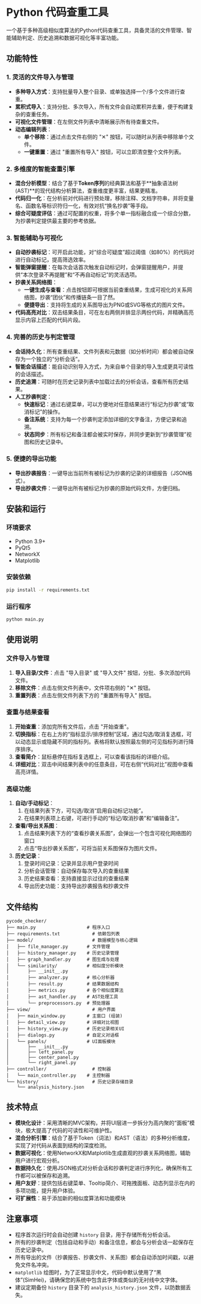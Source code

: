 # Python 代码查重工具

一个基于多种高级相似度算法的Python代码查重工具，具备灵活的文件管理、智能辅助判定、历史追溯和数据可视化等丰富功能。

## 功能特性

### 1. 灵活的文件导入与管理
- **多种导入方式**：支持批量导入整个目录、或单独选择一个/多个文件进行查重。
- **累积式导入**：支持分批、多次导入，所有文件会自动累积并去重，便于构建复杂的查重任务。
- **可视化文件管理**：在左侧文件列表中清晰展示所有待查重文件。
- **动态编辑列表**：
    - **单个移除**：通过点击文件右侧的 "✕" 按钮，可以随时从列表中移除单个文件。
    - **一键重置**：通过 "重置所有导入" 按钮，可以立即清空整个文件列表。

### 2. 多维度的智能查重引擎
- **混合分析模型**：结合了基于**Token序列**的经典算法和基于**抽象语法树(AST)**的现代结构分析算法，查重维度更丰富，结果更精准。
- **代码归一化**：在分析前对代码进行预处理，移除注释、文档字符串，并将变量名、函数名等标识符归一化，有效对抗“换名抄袭”等手段。
- **综合可疑度评估**：通过可配置的权重，将多个单一指标融合成一个综合分数，为抄袭判定提供最主要的参考依据。

### 3. 智能辅助与可视化
- **自动抄袭标记**：可开启此功能，对“综合可疑度”超过阈值（如80%）的代码对进行自动标记，提高筛选效率。
- **智能弹窗提醒**：在每次会话首次触发自动标记时，会弹窗提醒用户，并提供“本次登录不再提醒”和“不再自动标记”的灵活选项。
- **抄袭关系网络图**：
    - **一键生成与查看**：点击按钮即可根据当前查重结果，生成可视化的关系网络图，抄袭“团伙”和传播链条一目了然。
    - **便捷导出**：支持将生成的关系图导出为PNG或SVG等格式的图片文件。
- **代码高亮对比**：双击结果条目，可在左右两侧并排显示两份代码，并精确高亮显示内容上匹配的代码片段。

### 4. 完善的历史与判定管理
- **会话持久化**：所有查重结果、文件列表和元数据（如分析时间）都会被自动保存为一个独立的“分析会话”。
- **智能会话描述**：能自动识别导入方式，为来自单个目录的导入生成更具可读性的会话描述。
- **历史追溯**：可随时在历史记录列表中加载过去的分析会话，查看所有历史结果。
- **人工抄袭判定**：
    - **快速标记**：通过右键菜单，可以方便地对任意结果进行“标记为抄袭”或“取消标记”的操作。
    - **备注系统**：支持为每一个抄袭判定添加详细的文字备注，方便记录和追溯。
    - **状态同步**：所有标记和备注都会被实时保存，并同步更新到“抄袭管理”视图和历史记录中。

### 5. 便捷的导出功能
- **导出抄袭报告**：一键导出当前所有被标记为抄袭的记录的详细报告（JSON格式）。
- **导出抄袭文件**：一键导出所有被标记为抄袭的原始代码文件，方便归档。

## 安装和运行

### 环境要求
- Python 3.9+
- PyQt5
- NetworkX
- Matplotlib

### 安装依赖
```bash
pip install -r requirements.txt
```

### 运行程序
```bash
python main.py
```

## 使用说明

### 文件导入与管理
1. **导入目录/文件**：点击 "导入目录" 或 "导入文件" 按钮，分批、多次添加代码文件。
2. **移除文件**：点击左侧文件列表中，文件项右侧的 "✕" 按钮。
3. **重置列表**：点击左侧文件列表下方的 "重置所有导入" 按钮。

### 查重与结果查看
1. **开始查重**：添加完所有文件后，点击 "开始查重"。
2. **切换指标**：在右上方的“指标显示/排序控制”区域，通过勾选/取消复选框，可以动态显示或隐藏不同的指标列。表格将默认按照最左侧的可见指标列进行降序排序。
3. **查看简介**：鼠标悬停在指标复选框上，可以查看该指标的详细介绍。
4. **详细对比**：双击中间结果列表中的任意条目，可在右侧“代码对比”视图中查看高亮详情。

### 高级功能
1. **自动/手动标记**：
    1. 在结果列表下方，可勾选/取消“启用自动标记功能”。
    2. 在结果列表项上右键，可进行手动的“标记/取消抄袭”和“编辑备注”。
2. **查看/导出关系图**：
    1. 点击结果列表下方的“查看抄袭关系图”，会弹出一个包含可视化网络图的窗口
    2. 点击“导出抄袭关系图”，可将当前关系图保存为图片文件。
3. **历史记录**：
    1. 登录时间记录：记录并显示用户登录时间
    2. 分析会话管理：自动保存每次导入的查重结果
    3. 历史结果查看：支持直接显示过往的查重结果
    4. 导出历史功能：支持导出抄袭报告和抄袭文件

## 文件结构

```
pycode_checker/
├── main.py                   # 程序入口
├── requirements.txt            # 依赖包列表
├── model/                      # 数据模型与核心逻辑
│   ├── file_manager.py       # 文件管理
│   ├── history_manager.py    # 历史记录管理
│   ├── graph_handler.py      # 图生成与处理
│   └── similarity/           # 相似度分析模块
│       ├── __init__.py
│       ├── analyzer.py       # 核心分析器
│       ├── result.py         # 结果数据结构
│       ├── metrics.py        # 各个相似度算法
│       ├── ast_handler.py    # AST处理工具
│       └── preprocessors.py  # 预处理器
├── view/                       # 用户界面
│   ├── main_window.py        # 主窗口 (组装)
│   ├── detail_view.py        # 详细对比视图
│   ├── history_view.py       # 历史记录相关UI
│   ├── dialogs.py            # 自定义对话框
│   └── panels/               # UI面板模块
│       ├── __init__.py
│       ├── left_panel.py
│       ├── center_panel.py
│       └── right_panel.py
├── controller/                 # 控制器
│   └── main_controller.py    # 主控制器
└── history/                    # 历史记录存储目录
    └── analysis_history.json
```

## 技术特点

- **模块化设计**：采用清晰的MVC架构，并将UI层进一步拆分为高内聚的“面板”模块，极大提高了代码的可读性和可维护性。
- **混合分析引擎**：结合了基于Token（词法）和AST（语法）的多种分析维度，实现了对代码从表面到结构的深度检测。
- **数据可视化**：使用NetworkX和Matplotlib生成直观的抄袭关系网络图，辅助用户进行宏观分析。
- **数据持久化**：使用JSON格式对分析会话和抄袭判定进行序列化，确保所有工作都可以被保存和追溯。
- **用户友好**：提供包括右键菜单、Tooltip简介、可拖拽面板、动态列显示在内的多项功能，提升用户体验。
- **可扩展性**：易于添加新的相似度算法和功能模块

## 注意事项

- 程序首次运行时会自动创建 `history` 目录，用于存储所有分析会话。
- 所有的抄袭判定（包括自动和手动）和备注信息，都会与分析会话一起保存在历史记录中。
- 所有导出的文件（抄袭报告、抄袭文件、关系图）都会自动添加时间戳，以避免文件名冲突。
- `matplotlib` 绘图时，为了正常显示中文，代码中默认使用了“黑体”(SimHei)，请确保您的系统中包含此字体或类似的无衬线中文字体。
- 建议定期备份 `history` 目录下的 `analysis_history.json` 文件，以防数据丢失。

